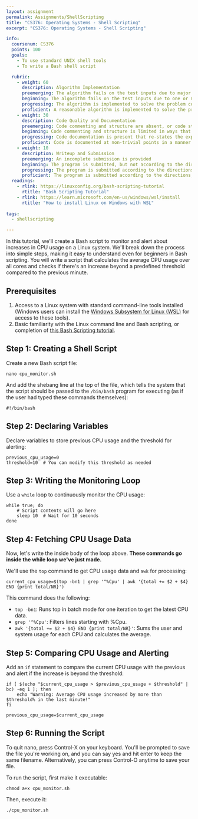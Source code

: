 ```yaml
---
layout: assignment
permalink: Assignments/ShellScripting
title: "CS376: Operating Systems - Shell Scripting"
excerpt: "CS376: Operating Systems - Shell Scripting"

info:
  coursenum: CS376
  points: 100
  goals:
    - To use standard UNIX shell tools
    - To write a Bash shell script

  rubric:
    - weight: 60
      description: Algorithm Implementation
      preemerging: The algorithm fails on the test inputs due to major issues, or the program fails to compile and/or run
      beginning: The algorithm fails on the test inputs due to one or more minor issues
      progressing: The algorithm is implemented to solve the problem correctly according to given test inputs, but would fail if executed in a general case due to a minor issue or omission in the algorithm design or implementation
      proficient: A reasonable algorithm is implemented to solve the problem which correctly solves the problem according to the given test inputs, and would be reasonably expected to solve the problem in the general case
    - weight: 30
      description: Code Quality and Documentation
      preemerging: Code commenting and structure are absent, or code structure departs significantly from best practice, and/or the code departs significantly from the style guide
      beginning: Code commenting and structure is limited in ways that reduce the readability of the program, and/or there are minor departures from the style guide
      progressing: Code documentation is present that re-states the explicit code definitions, and/or code is written that mostly adheres to the style guide
      proficient: Code is documented at non-trivial points in a manner that enhances the readability of the program, and code is written according to the style guide
    - weight: 10
      description: Writeup and Submission
      preemerging: An incomplete submission is provided
      beginning: The program is submitted, but not according to the directions in one or more ways (for example, because it is lacking a readme writeup or missing answers to written questions)
      progressing: The program is submitted according to the directions with a minor omission or correction needed, including a readme writeup describing the solution and answering nearly all questions posed in the instructions
      proficient: The program is submitted according to the directions, including a readme writeup describing the solution and answering all questions posed in the instructions
  readings:
    - rlink: https://linuxconfig.org/bash-scripting-tutorial
      rtitle: "Bash Scripting Tutorial"
    - rlink: https://learn.microsoft.com/en-us/windows/wsl/install
      rtitle: "How to install Linux on Windows with WSL"
      
tags:
  - shellscripting

---
```


In this tutorial, we'll create a Bash script to monitor and alert about increases in CPU usage on a Linux system. We'll break down the process into simple steps, making it easy to understand even for beginners in Bash scripting.   You will write a script that calculates the average CPU usage over all cores and checks if there's an increase beyond a predefined threshold compared to the previous minute.

## Prerequisites
1. Access to a Linux system with standard command-line tools installed (Windows users can install the [Windows Subsystem for Linux (WSL)](https://learn.microsoft.com/en-us/windows/wsl/install) for access to these tools).
2. Basic familiarity with the Linux command line and Bash scripting, or completion of [this Bash Scripting tutorial](https://linuxconfig.org/bash-scripting-tutorial).

## Step 1: Creating a Shell Script

Create a new Bash script file: 

```
nano cpu_monitor.sh
```

And add the shebang line at the top of the file, which tells the system that the script should be passed to the `/bin/bash` program for executing (as if the user had typed these commands themselves):

```
#!/bin/bash
```

## Step 2: Declaring Variables

Declare variables to store previous CPU usage and the threshold for alerting:

```
previous_cpu_usage=0
threshold=10  # You can modify this threshold as needed
```

## Step 3: Writing the Monitoring Loop

Use a `while` loop to continuously monitor the CPU usage:

```
while true; do
    # Script contents will go here
    sleep 10  # Wait for 10 seconds
done
```

## Step 4: Fetching CPU Usage Data

Now, let's write the inside body of the loop above.  **These commands go inside the while loop we've just made.**

We'll use the `top` command to get CPU usage data and `awk` for processing:

```
current_cpu_usage=$(top -bn1 | grep '^%Cpu' | awk '{total += $2 + $4} END {print total/NR}')
```

This command does the following:

* `top -bn1`: Runs top in batch mode for one iteration to get the latest CPU data.
* `grep '^%Cpu'`: Filters lines starting with %Cpu.
* `awk '{total += $2 + $4} END {print total/NR}'`: Sums the user and system usage for each CPU and calculates the average.

## Step 5: Comparing CPU Usage and Alerting

Add an `if` statement to compare the current CPU usage with the previous and alert if the increase is beyond the threshold:

```
if [ $(echo "$current_cpu_usage > $previous_cpu_usage + $threshold" | bc) -eq 1 ]; then
    echo "Warning: Average CPU usage increased by more than $threshold% in the last minute!"
fi

previous_cpu_usage=$current_cpu_usage
```

## Step 6: Running the Script

To quit nano, press Control-X on your keyboard.  You'll be prompted to save the file you're working on, and you can say yes and hit enter to keep the same filename.  Alternatively, you can press Control-O anytime to save your file.

To run the script, first make it executable:

```
chmod a+x cpu_monitor.sh
```

Then, execute it:

```
./cpu_monitor.sh
```
